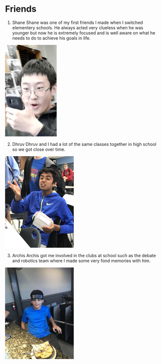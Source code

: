 # Friends

1. Shane
Shane was one of my first friends I made when I switched elementery schools. He always acted very clueless when he was younger but now he is extremely
focused and is well aware on what he needs to do to achieve his goals in life.
<img src="Shane.jpg" alt="Shane" height = 300/>

2. Dhruv
Dhruv and I had a lot of the same classes together in high school so we got close over time.
<img src="Dhruv.jpg" alt="Dhruv" height = 300/>

3. Archis
Archis got me involved in the clubs at school such as the debate and robotics team where I made some very fond memories with him.
<img src="Archis.jpg" alt="Archis" height = 300/>
